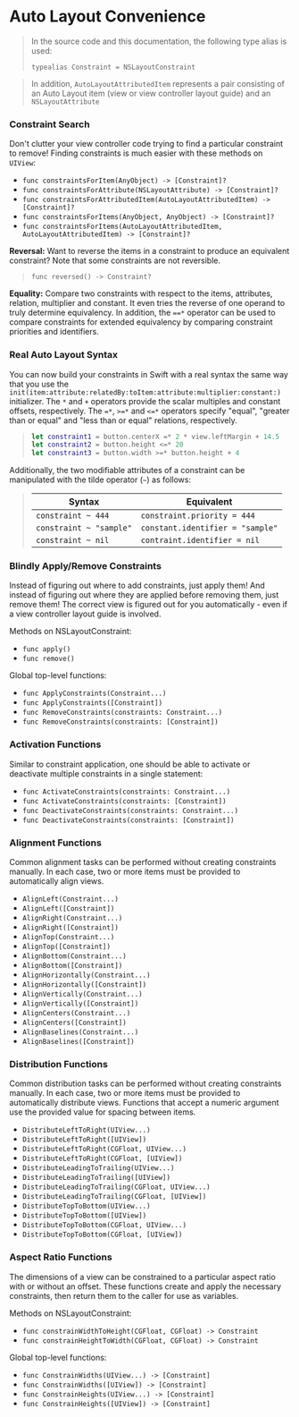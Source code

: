 Auto Layout Convenience
=======================


> In the source code and this documentation, the following type alias is used:
>
> `typealias Constraint = NSLayoutConstraint`

> In addition, `AutoLayoutAttributedItem` represents a pair consisting of an Auto Layout item (view or view controller layout guide) and an `NSLayoutAttribute`


### Constraint Search

Don't clutter your view controller code trying to find a particular constraint to remove!   Finding constraints is much easier with these methods on `UIView`:

 - `func constraintsForItem(AnyObject) -> [Constraint]?`
 - `func constraintsForAttribute(NSLayoutAttribute) -> [Constraint]?`
 - `func constraintsForAttributedItem(AutoLayoutAttributedItem) -> [Constraint]?`
 - `func constraintsForItems(AnyObject, AnyObject) -> [Constraint]?`
 - `func constraintsForItems(AutoLayoutAttributedItem, AutoLayoutAttributedItem) -> [Constraint]?`


**Reversal:**
Want to reverse the items in a constraint to produce an equivalent constraint?  Note that some constraints are not reversible.

> `func reversed() -> Constraint?`


**Equality:**
Compare two constraints with respect to the items, attributes, relation, multiplier and constant.  It even tries the reverse of one operand to truly determine equivalency.  In addition, the `==*` operator can be used to compare constraints for extended equivalency by comparing constraint priorities and identifiers.


### Real Auto Layout Syntax

You can now build your constraints in Swift with a real syntax the same way that you use the `init(item:attribute:relatedBy:toItem:attribute:multiplier:constant:)` initializer.  The `*` and `+` operators provide the scalar multiples and constant offsets, respectively.  The `=*`, `>=*` and `<=*` operators specify "equal", "greater than or equal" and "less than or equal" relations, respectively.

> ```swift
> let constraint1 = button.centerX =* 2 * view.leftMargin + 14.5
> let constraint2 = button.height <=* 20
> let constraint3 = button.width >=* button.height + 4
> ```

Additionally, the two modifiable attributes of a constraint can be manipulated with the tilde operator (`~`) as follows:

> Syntax|Equivalent
> ------|----------
> `constraint ~ 444`|`constraint.priority = 444`
> `constraint ~ "sample"`|`constant.identifier = "sample"`
> `constraint ~ nil`|`contraint.identifier = nil`


### Blindly Apply/Remove Constraints

Instead of figuring out where to add constraints, just apply them!  And instead of figuring out where they are applied before removing them, just remove them!  The correct view is figured out for you automatically - even if a view controller layout guide is involved.

Methods on NSLayoutConstraint:
 - `func apply()`
 - `func remove()`

Global top-level functions:
 - `func ApplyConstraints(Constraint...)`
 - `func ApplyConstraints([Constraint])`
 - `func RemoveConstraints(constraints: Constraint...)`
 - `func RemoveConstraints(constraints: [Constraint])`


### Activation Functions

Similar to constraint application, one should be able to activate or deactivate multiple constraints in a single statement:
 - `func ActivateConstraints(constraints: Constraint...)`
 - `func ActivateConstraints(constraints: [Constraint])`
 - `func DeactivateConstraints(constraints: Constraint...)`
 - `func DeactivateConstraints(constraints: [Constraint])`


### Alignment Functions

Common alignment tasks can be performed without creating constraints manually.  In each case, two or more items must be provided to automatically align views.
 - `AlignLeft(Constraint...)`
 - `AlignLeft([Constraint])`
 - `AlignRight(Constraint...)`
 - `AlignRight([Constraint])`
 - `AlignTop(Constraint...)`
 - `AlignTop([Constraint])`
 - `AlignBottom(Constraint...)`
 - `AlignBottom([Constraint])`
 - `AlignHorizontally(Constraint...)`
 - `AlignHorizontally([Constraint])`
 - `AlignVertically(Constraint...)`
 - `AlignVertically([Constraint])`
 - `AlignCenters(Constraint...)`
 - `AlignCenters([Constraint])`
 - `AlignBaselines(Constraint...)`
 - `AlignBaselines([Constraint])`


### Distribution Functions

Common distribution tasks can be performed without creating constraints manually.  In each case, two or more items must be provided to automatically distribute views.  Functions that accept a numeric argument use the provided value for spacing between items.
 - `DistributeLeftToRight(UIView...)`
 - `DistributeLeftToRight([UIView])`
 - `DistributeLeftToRight(CGFloat, UIView...)`
 - `DistributeLeftToRight(CGFloat, [UIView])`
 - `DistributeLeadingToTrailing(UIView...)`
 - `DistributeLeadingToTrailing([UIView])`
 - `DistributeLeadingToTrailing(CGFloat, UIView...)`
 - `DistributeLeadingToTrailing(CGFloat, [UIView])`
 - `DistributeTopToBottom(UIView...)`
 - `DistributeTopToBottom([UIView])`
 - `DistributeTopToBottom(CGFloat, UIView...)`
 - `DistributeTopToBottom(CGFloat, [UIView])`

### Aspect Ratio Functions

The dimensions of a view can be constrained to a particular aspect ratio with or without an offset.  These functions create and apply the necessary constraints, then return them to the caller for use as variables.

Methods on NSLayoutConstraint:
 - `func constrainWidthToHeight(CGFloat, CGFloat) -> Constraint`
 - `func constrainHeightToWidth(CGFloat, CGFloat) -> Constraint`

Global top-level functions:
 - `func ConstrainWidths(UIView...) -> [Constraint]`
 - `func ConstrainWidths([UIView]) -> [Constraint]`
 - `func ConstrainHeights(UIView...) -> [Constraint]`
 - `func ConstrainHeights([UIView]) -> [Constraint]`
